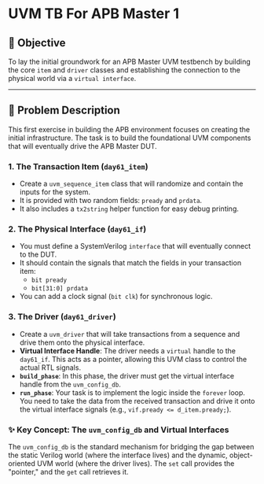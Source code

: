 # UVM TB For APB Master 1

## 🎯 Objective

To lay the initial groundwork for an APB Master UVM testbench by building the core `item` and `driver` classes and establishing the connection to the physical world via a `virtual interface`.

---

## 📝 Problem Description

This first exercise in building the APB environment focuses on creating the initial infrastructure. The task is to build the foundational UVM components that will eventually drive the APB Master DUT.

### 1. The Transaction Item (`day61_item`)

-   Create a `uvm_sequence_item` class that will randomize and contain the inputs for the system.
-   It is provided with two random fields: `pready` and `prdata`.
-   It also includes a `tx2string` helper function for easy debug printing.

### 2. The Physical Interface (`day61_if`)

-   You must define a SystemVerilog `interface` that will eventually connect to the DUT.
-   It should contain the signals that match the fields in your transaction item:
    -   `bit pready`
    -   `bit[31:0] prdata`
-   You can add a clock signal (`bit clk`) for synchronous logic.

### 3. The Driver (`day61_driver`)

-   Create a `uvm_driver` that will take transactions from a sequence and drive them onto the physical interface.
-   **Virtual Interface Handle**: The driver needs a `virtual` handle to the `day61_if`. This acts as a pointer, allowing this UVM class to control the actual RTL signals.
-   **`build_phase`**: In this phase, the driver must get the virtual interface handle from the `uvm_config_db`.
-   **`run_phase`**: Your task is to implement the logic inside the `forever` loop. You need to take the data from the received transaction and drive it onto the virtual interface signals (e.g., `vif.pready <= d_item.pready;`).

### ✨ Key Concept: The `uvm_config_db` and Virtual Interfaces

The `uvm_config_db` is the standard mechanism for bridging the gap between the static Verilog world (where the interface lives) and the dynamic, object-oriented UVM world (where the driver lives). The `set` call provides the "pointer," and the `get` call retrieves it.
